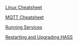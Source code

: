
[Linux Cheatsheet](linux-cheatsheet.html)

[MQTT Cheatsheet](mqtt.html)

[Running Services](services.html)

[Restarting and Upgrading HASS](restart-upgrade.html)
